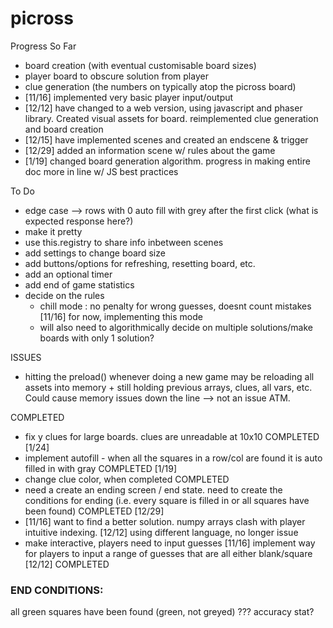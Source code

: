 # picross

Progress So Far
- board creation (with eventual customisable board sizes)
- player board to obscure solution from player
- clue generation (the numbers on typically atop the picross board) 
- [11/16] implemented very basic player input/output
- [12/12] have changed to a web version, using javascript and phaser library. Created visual assets for board. reimplemented clue generation and board creation
- [12/15] have implemented scenes and created an endscene & trigger
- [12/29] added an information scene w/ rules about the game
- [1/19] changed board generation algorithm. progress in making entire doc more in line w/ JS best practices


To Do
- edge case --> rows with 0 auto fill with grey after the first click (what is expected response here?)
- make it pretty
- use this.registry to share info inbetween scenes 
- add settings to change board size
- add buttons/options for refreshing, resetting board, etc.
- add an optional timer
- add end of game statistics
- decide on the rules 
    - chill mode : no penalty for wrong guesses, doesnt count mistakes [11/16] for now, implementing this mode
    - will also need to algorithmically decide on multiple solutions/make boards with only 1 solution?

ISSUES
- hitting the preload() whenever doing a new game may be reloading all assets into memory + still holding previous arrays, clues, all vars, etc. Could cause memory issues down the line --> not an issue ATM.



COMPLETED
- fix y clues for large boards. clues are unreadable at 10x10 COMPLETED [1/24]
- implement autofill - when all the squares in a row/col are found it is auto filled in with gray COMPLETED [1/19]
- change clue color, when completed COMPLETED
- need a create an ending screen / end state. need to create the conditions for ending (i.e. every square is filled in or all squares have been found) COMPLETED [12/29]
- [11/16] want to find a better solution. numpy arrays clash with player intuitive indexing. [12/12] using different language, no longer issue
- make interactive, players need to input guesses [11/16] implement way for players to input a range of guesses that are all either blank/square [12/12] COMPLETED

### END CONDITIONS:
all green squares have been found (green, not greyed)
???
accuracy stat?


